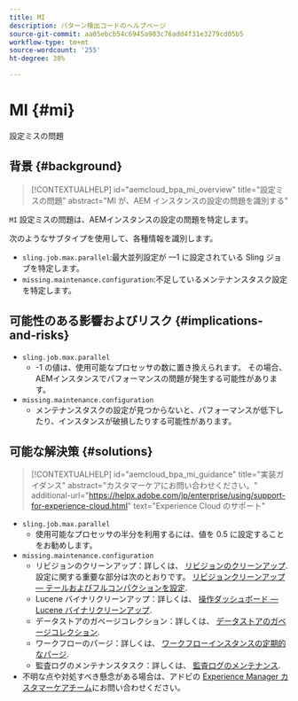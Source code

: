 ```yaml
---
title: MI
description: パターン検出コードのヘルプページ
source-git-commit: aa05ebcb54c6945a903c76add4f31e3279cd05b5
workflow-type: tm+mt
source-wordcount: '255'
ht-degree: 38%

---
```


# MI {#mi}

設定ミスの問題

## 背景 {#background}

>[!CONTEXTUALHELP]
>id="aemcloud_bpa_mi_overview"
>title="設定ミスの問題"
>abstract="MI が、AEM インスタンスの設定の問題を識別する"

`MI`  設定ミスの問題は、AEMインスタンスの設定の問題を特定します。

次のようなサブタイプを使用して、各種情報を識別します。

* `sling.job.max.parallel`:最大並列設定が —1 に設定されている Sling ジョブを特定します。
* `missing.maintenance.configuration`:不足しているメンテナンスタスク設定を特定します。

## 可能性のある影響およびリスク {#implications-and-risks}

* `sling.job.max.parallel`
   * -1 の値は、使用可能なプロセッサの数に置き換えられます。 その場合、AEMインスタンスでパフォーマンスの問題が発生する可能性があります。
* `missing.maintenance.configuration`
   * メンテナンスタスクの設定が見つからないと、パフォーマンスが低下したり、インスタンスが破損したりする可能性があります。

## 可能な解決策 {#solutions}

>[!CONTEXTUALHELP]
>id="aemcloud_bpa_mi_guidance"
>title="実装ガイダンス"
>abstract="カスタマーケアにお問い合わせください。"
>additional-url="https://helpx.adobe.com/jp/enterprise/using/support-for-experience-cloud.html" text="Experience Cloud のサポート"

* `sling.job.max.parallel`
   * 使用可能なプロセッサの半分を利用するには、値を 0.5 に設定することをお勧めします。
* `missing.maintenance.configuration`
   * リビジョンのクリーンアップ：詳しくは、 [リビジョンのクリーンアップ](https://experienceleague.adobe.com/docs/experience-manager-65/deploying/deploying/revision-cleanup.html?lang=ja). 設定に関する重要な部分は次のとおりです。 [リビジョンクリーンアップ — テールおよびフルコンパクションを設定](https://experienceleague.adobe.com/docs/experience-manager-65/deploying/deploying/revision-cleanup.html#how-to-configure-full-and-tail-compaction).
   * Lucene バイナリクリーンアップ：詳しくは、 [操作ダッシュボード — Lucene バイナリクリーンアップ](https://experienceleague.adobe.com/docs/experience-manager-65/administering/operations/operations-dashboard.html#lucene-binaries-cleanup).
   * データストアのガベージコレクション：詳しくは、 [データストアのガベージコレクション](https://experienceleague.adobe.com/docs/experience-manager-65/administering/operations/data-store-garbage-collection.html?lang=ja).
   * ワークフローのパージ：詳しくは、 [ワークフローインスタンスの定期的なパージ](https://experienceleague.adobe.com/docs/experience-manager-65/administering/operations/workflows-administering.html?lang=ja#regular-purging-of-workflow-instances).
   * 監査ログのメンテナンスタスク：詳しくは、 [監査ログのメンテナンス](https://experienceleague.adobe.com/docs/experience-manager-65/administering/operations/operations-audit-log.html?lang=ja).
* 不明な点や対処すべき懸念がある場合は、アドビの [Experience Manager カスタマーケアチーム](https://helpx.adobe.com/jp/enterprise/using/support-for-experience-cloud.html)にお問い合わせください。